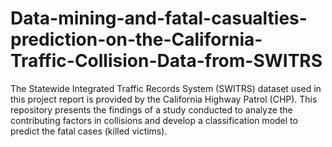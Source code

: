 # Data-mining-and-fatal-casualties-prediction-on-the-California-Traffic-Collision-Data-from-SWITRS
The Statewide Integrated Traffic Records System (SWITRS) dataset used in this project report is provided by the California Highway Patrol (CHP). This repository presents the findings of a study conducted to analyze the contributing factors in collisions and develop a classification model to predict the fatal cases (killed victims). 
